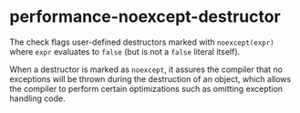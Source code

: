 # performance-noexcept-destructor

The check flags user-defined destructors marked with `noexcept(expr)`
where `expr` evaluates to `false` (but is not a `false` literal itself).

When a destructor is marked as `noexcept`, it assures the compiler that
no exceptions will be thrown during the destruction of an object, which
allows the compiler to perform certain optimizations such as omitting
exception handling code.
